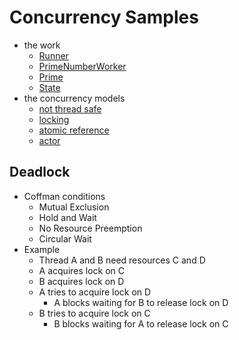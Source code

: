 # Concurrency Samples
- the work
    - [Runner](domain/src/main/scala/com/seanshubin/concurrency/samples/domain/Runner.scala)
    - [PrimeNumberWorker](domain/src/main/scala/com/seanshubin/concurrency/samples/domain/PrimeNumberWorker.scala)
    - [Prime](domain/src/main/scala/com/seanshubin/concurrency/samples/domain/Prime.scala)
    - [State](domain/src/main/scala/com/seanshubin/concurrency/samples/domain/State.scala)
- the concurrency models
    - [not thread safe](notthreadsafe/src/main/scala/com/seanshubin/concurrency/samples/notthreadsafe/StatefulNotThreadSafe.scala)
    - [locking](locking/src/main/scala/com/seanshubin/concurrency/samples/locking/StatefulWithLocking.scala)
    - [atomic reference](atomicreference/src/main/scala/com/seanshubin/concurrency/samples/atomicreference/StatefulWithAtomicReference.scala)
    - [actor](actor/src/main/scala/com/seanshubin/concurrency/samples/actor/StatefulBehavior.scala)

## Deadlock
- Coffman conditions
    - Mutual Exclusion
    - Hold and Wait
    - No Resource Preemption
    - Circular Wait
- Example
    - Thread A and B need resources C and D
    - A acquires lock on C
    - B acquires lock on D
    - A tries to acquire lock on D
        - A blocks waiting for B to release lock on D
    - B tries to acquire lock on C
        - B blocks waiting for A to release lock on C
